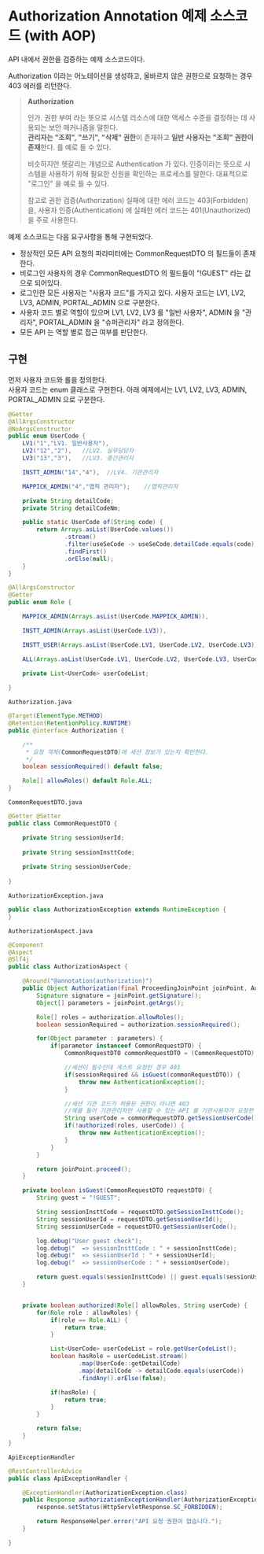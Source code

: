 # Authorization Annotation 예제 소스코드 (with AOP)

API 내에서 권한을 검증하는 예제 소스코드이다.

Authorization 이라는 어노테이션을 생성하고, 올바르지 않은 권한으로 요청하는 경우 403 에러를 리턴한다.   

> **Authorization**
>
> 인가. 권한 부여 라는 뜻으로 시스템 리소스에 대한 액세스 수준을 결정하는 데 사용되는 보안 매커니즘을 말한다.   
> **관리자는 "조회", "쓰기", "삭제" 권한**이 존재하고 **일반 사용자는 "조회" 권한이 존재**한다. 를 예로 들 수 있다.
> 
> 비슷하지만 헷갈리는 개념으로 Authentication 가 있다. 인증이라는 뜻으로 시스템을 사용하기 위해 필요한 신원을 확인하는 프로세스를 말한다.
> 대표적으로 "로그인" 을 예로 들 수 있다.
> 
> 참고로 권한 검증(Authorization) 실패에 대한 에러 코드는 403(Forbidden) 을,
> 사용자 인증(Authentication) 에 실패한 에러 코드는 401(Unauthorized) 을 주로 사용한다.


예제 소스코드는 다음 요구사항을 통해 구현되었다.

- 정상적인 모든 API 요청의 파라미터에는 CommonRequestDTO 의 필드들이 존재한다.
- 비로그인 사용자의 경우 CommonRequestDTO 의 필드들이 "!GUEST" 라는 값으로 되어있다.
- 로그인한 모든 사용자는 "사용자 코드"를 가지고 있다. 사용자 코드는 LV1, LV2, LV3, ADMIN, PORTAL_ADMIN 으로 구분한다.
- 사용자 코드 별로 역할이 있으며 LV1, LV2, LV3 를 "일반 사용자", ADMIN 을 "관리자", PORTAL_ADMIN 을 "슈퍼관리자" 라고 정의한다.
- 모든 API 는 역할 별로 접근 여부를 판단한다.

## 구현

먼저 사용자 코드와 롤을 정의한다.   
사용자 코드는 enum 클래스로 구현한다. 아래 예제에서는 LV1, LV2, LV3, ADMIN, PORTAL_ADMIN 으로 구분한다.

```java
@Getter
@AllArgsConstructor
@NoArgsConstructor
public enum UserCode {
    LV1("1","LV1. 일반사용자"),
    LV2("12","2"),   //LV2. 실무담당자
    LV3("13","3"),   //LV3. 중간관리자

    INSTT_ADMIN("14","4"),  //LV4. 기관관리자

    MAPPICK_ADMIN("4","맵픽 관리자");    //맵픽관리자

    private String detailCode;
    private String detailCodeNm;

    public static UserCode of(String code) {
        return Arrays.asList(UserCode.values())
                .stream()
                .filter(useSeCode -> useSeCode.detailCode.equals(code))
                .findFirst()
                .orElse(null);
    }
}
```

```java
@AllArgsConstructor
@Getter
public enum Role {

    MAPPICK_ADMIN(Arrays.asList(UserCode.MAPPICK_ADMIN)),

    INSTT_ADMIN(Arrays.asList(UserCode.LV3)),

    INSTT_USER(Arrays.asList(UserCode.LV1, UserCode.LV2, UserCode.LV3)),

    ALL(Arrays.asList(UserCode.LV1, UserCode.LV2, UserCode.LV3, UserCode.MAPPICK_ADMIN));

    private List<UserCode> userCodeList;
    
}
```

```Authorization.java```
```java
@Target(ElementType.METHOD)
@Retention(RetentionPolicy.RUNTIME)
public @interface Authorization {

    /**
     * 요청 객체(CommonRequestDTO)에 세션 정보가 있는지 확인한다.
     */
    boolean sessionRequired() default false;

    Role[] allowRoles() default Role.ALL;
}
```

```CommonRequestDTO.java```

```java
@Getter @Setter
public class CommonRequestDTO {

    private String sessionUserId;
    
    private String sessionInsttCode;
    
    private String sessionUserCode;
    
}
```

 
```AuthorizationException.java```

```java
public class AuthorizationException extends RuntimeException {
}
```

```AuthorizationAspect.java```

```java
@Component
@Aspect
@Slf4j
public class AuthorizationAspect {

    @Around("@annotation(authorization)")
    public Object Authorization(final ProceedingJoinPoint joinPoint, Authorization authorization) throws Throwable {
        Signature signature = joinPoint.getSignature();
        Object[] parameters = joinPoint.getArgs();

        Role[] roles = authorization.allowRoles();
        boolean sessionRequired = authorization.sessionRequired();

        for(Object parameter : parameters) {
            if(parameter instanceof CommonRequestDTO) {
                CommonRequestDTO commonRequestDTO = (CommonRequestDTO) parameter;

                //세션이 필수인데 게스트 요청인 경우 403
                if(sessionRequired && isGuest(commonRequestDTO)) {
                    throw new AuthenticationException();
                }

                //세션 기관 코드가 허용된 권한이 아니면 403
                //예를 들어 기관관리자만 사용할 수 있는 API 를 기관사용자가 요청한 경우 false
                String userCode = commonRequestDTO.getSessionUserCode();
                if(!authorized(roles, userCode)) {
                    throw new AuthenticationException();
                }
            }
        }

        return joinPoint.proceed();
    }

    private boolean isGuest(CommonRequestDTO requestDTO) {
        String guest = "!GUEST";

        String sessionInsttCode = requestDTO.getSessionInsttCode();
        String sessionUserId = requestDTO.getSessionUserId();
        String sessionUserCode = requestDTO.getSessionUserCode();

        log.debug("User guest check");
        log.debug("  => sessionInsttCode : " + sessionInsttCode);
        log.debug("  => sessionUserId : " + sessionUserId);
        log.debug("  => sessionUserCode : " + sessionUserCode);

        return guest.equals(sessionInsttCode) || guest.equals(sessionUserId) || guest.equals(sessionUserCode);
    }


    private boolean authorized(Role[] allowRoles, String userCode) {
        for(Role role : allowRoles) {
            if(role == Role.ALL) {
                return true;
            }

            List<UserCode> userCodeList = role.getUserCodeList();
            boolean hasRole = userCodeList.stream()
                    .map(UserCode::getDetailCode)
                    .map(detailCode -> detailCode.equals(userCode))
                    .findAny().orElse(false);

            if(hasRole) {
                return true;
            }
        }

        return false;
    }
}
```

```ApiExceptionHandler```

```java
@RestControllerAdvice
public class ApiExceptionHandler {

    @ExceptionHandler(AuthorizationException.class)
    public Response authorizationExceptionHandler(AuthorizationException e, HttpServletResponse response) {
        response.setStatus(HttpServletResponse.SC_FORBIDDEN);

        return ResponseHelper.error("API 요청 권한이 없습니다.");
    }

}

```